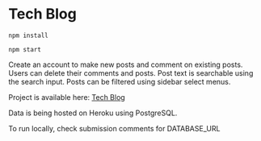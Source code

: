 # Tech Blog

    npm install 

    npm start


Create an account to make new posts and comment on existing posts. Users can delete their comments and posts. Post text is searchable using the search input. Posts can be filtered using sidebar select menus.



Project is available here:  [Tech Blog]( https://sba318-1fe8e26dd2ce.herokuapp.com/)

Data is being hosted on Heroku using PostgreSQL.

To run locally, check submission comments for DATABASE_URL


